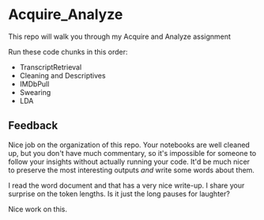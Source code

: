 # Acquire_Analyze
This repo will walk you through my Acquire and Analyze assignment

Run these code chunks in this order:

* TranscriptRetrieval
* Cleaning and Descriptives
* IMDbPull
* Swearing
* LDA

## Feedback

Nice job on the organization of this repo. Your notebooks are well cleaned up, but you don't have much commentary, so it's impossible for someone to follow your insights without actually running your code. It'd be much nicer to preserve the most interesting outputs *and* write some words about them. 

I read the word document and that has a very nice write-up. I share your surprise on the token lengths. Is it just the long pauses for laughter? 

Nice work on this. 
